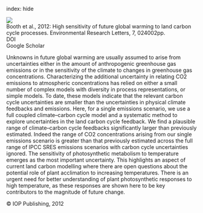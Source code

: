 index: hide

<div class="Citation">
    <div class="Citation-thumb CitationThumb-linked"  data-href="https://doi.org/10.1088/1748-9326/7/2/024002">
      <img src="https://static.claimspace.cloud/climate-study-static/refs/thumbs/6/Booth_et_al_2012-thumb.png" />
    </div>

  <div class="Citation-body">
    <div class="Citation-text">Booth et al., 2012: High sensitivity of future global warming to land carbon cycle processes. <span class="Article-journal">Environmental Research Letters, </span><span class="Article-volume">7, </span> 024002pp.</div>
    <div class="Citation-links">
      <div class="CitationLink" data-href="https://doi.org/10.1088/1748-9326/7/2/024002">
        <div class="CitationLink-icon CitationLink-Doi"></div>
        <div class="CitationLink-text">DOI</div>
      </div>
      <div class="CitationLink" data-href="https://scholar.google.com/scholar?q=10.1088/1748-9326/7/2/024002">
        <div class="CitationLink-icon CitationLink-Scholar"></div>
        <div class="CitationLink-text">Google Scholar</div>
      </div>
    </div>
  </div>
</div>

Unknowns in future global warming are usually assumed to arise from uncertainties either in the amount of anthropogenic greenhouse gas emissions or in the sensitivity of the climate to changes in greenhouse gas concentrations. Characterizing the additional uncertainty in relating CO2 emissions to atmospheric concentrations has relied on either a small number of complex models with diversity in process representations, or simple models. To date, these models indicate that the relevant carbon cycle uncertainties are smaller than the uncertainties in physical climate feedbacks and emissions. Here, for a single emissions scenario, we use a full coupled climate–carbon cycle model and a systematic method to explore uncertainties in the land carbon cycle feedback. We find a plausible range of climate–carbon cycle feedbacks significantly larger than previously estimated. Indeed the range of CO2 concentrations arising from our single emissions scenario is greater than that previously estimated across the full range of IPCC SRES emissions scenarios with carbon cycle uncertainties ignored. The sensitivity of photosynthetic metabolism to temperature emerges as the most important uncertainty. This highlights an aspect of current land carbon modelling where there are open questions about the potential role of plant acclimation to increasing temperatures. There is an urgent need for better understanding of plant photosynthetic responses to high temperature, as these responses are shown here to be key contributors to the magnitude of future change.

<div class="Citation-copy">
&copy; IOP Publishing, 2012
</div>